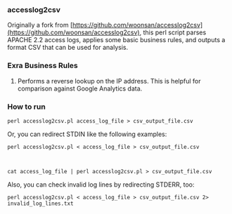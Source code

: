 ### accesslog2csv

Originally a fork from [https://github.com/woonsan/accesslog2csv](https://github.com/woonsan/accesslog2csv), this perl script parses APACHE 2.2 access logs, applies some basic business rules, and outputs a format CSV that can be used for analysis.



### Exra Business Rules


1. Performs a reverse lookup on the IP address. This is helpful for comparison against Google Analytics data.




### How to run


	perl accesslog2csv.pl access_log_file > csv_output_file.csv


Or, you can redirect STDIN like the following examples:


	perl accesslog2csv.pl < access_log_file > csv_output_file.csv



	cat access_log_file | perl accesslog2csv.pl > csv_output_file.csv


Also, you can check invalid log lines by redirecting STDERR, too:


	perl accesslog2csv.pl < access_log_file > csv_output_file.csv 2> invalid_log_lines.txt


